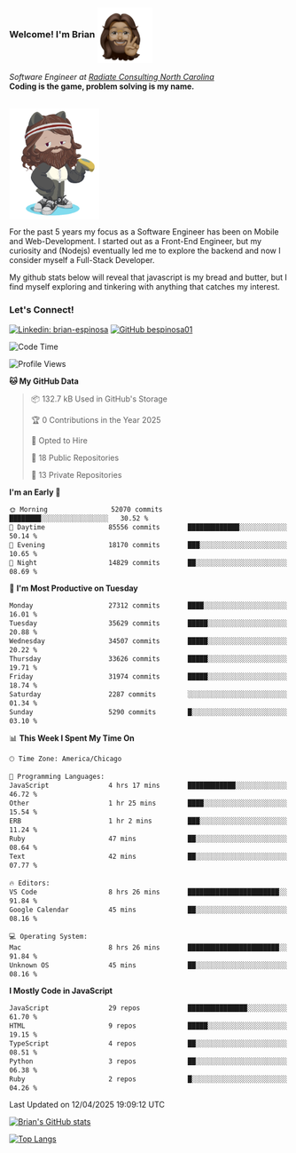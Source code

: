 ###  Welcome! I'm Brian <img align="center" src="https://github.com/bespinosa01/bespinosa01/blob/main/assets/peace-animoji.png" height="100" /></h2>
<p><em>Software Engineer at <a href="https://www.radiateconsulting.coop/north-carolina-tech-coop">Radiate Consulting North Carolina</a>
 <br/>
<!-- </br>Developer Consultant at <a href="https://codethedream.org/">Code The Dream</a> -->
</em> <b>Coding is the game, problem solving is my name.</b></p>

<br/>


 <img align="center" src="https://github.com/bespinosa01/bespinosa01/blob/main/assets/octo-me.png" height="200" /> 
 <p>
 For the past 5 years my focus as a Software Engineer has been on Mobile and Web-Development. I started out as a Front-End Engineer, but my curiosity and (Nodejs) eventually led me to explore the backend and now I consider myself a Full-Stack Developer.
</p>
<p>
 My github stats below will reveal that javascript is my bread and butter, but I find myself exploring and tinkering with anything that catches my interest. 
 </p>
 
 
### Let's Connect!

[![Linkedin: brian-espinosa](https://img.shields.io/badge/-brian--espinosa-blue?style=flat-square&logo=Linkedin&logoColor=white&link=https://www.linkedin.com/in/brian-espinosa/)](https://www.linkedin.com/in/brian-espinosa/)
[![GitHub bespinosa01](https://img.shields.io/github/followers/bespinosa01?label=follow&style=social)](https://github.com/bespinosa01)



<!--START_SECTION:waka-->
![Code Time](http://img.shields.io/badge/Code%20Time-1%2C775%20hrs%2041%20mins-blue)

![Profile Views](http://img.shields.io/badge/Profile%20Views-0-blue)

**🐱 My GitHub Data** 

> 📦 132.7 kB Used in GitHub's Storage 
 > 
> 🏆 0 Contributions in the Year 2025
 > 
> 💼 Opted to Hire
 > 
> 📜 18 Public Repositories 
 > 
> 🔑 13 Private Repositories 
 > 
**I'm an Early 🐤** 

```text
🌞 Morning                52070 commits       ████████░░░░░░░░░░░░░░░░░   30.52 % 
🌆 Daytime                85556 commits       █████████████░░░░░░░░░░░░   50.14 % 
🌃 Evening                18170 commits       ███░░░░░░░░░░░░░░░░░░░░░░   10.65 % 
🌙 Night                  14829 commits       ██░░░░░░░░░░░░░░░░░░░░░░░   08.69 % 
```
📅 **I'm Most Productive on Tuesday** 

```text
Monday                   27312 commits       ████░░░░░░░░░░░░░░░░░░░░░   16.01 % 
Tuesday                  35629 commits       █████░░░░░░░░░░░░░░░░░░░░   20.88 % 
Wednesday                34507 commits       █████░░░░░░░░░░░░░░░░░░░░   20.22 % 
Thursday                 33626 commits       █████░░░░░░░░░░░░░░░░░░░░   19.71 % 
Friday                   31974 commits       █████░░░░░░░░░░░░░░░░░░░░   18.74 % 
Saturday                 2287 commits        ░░░░░░░░░░░░░░░░░░░░░░░░░   01.34 % 
Sunday                   5290 commits        █░░░░░░░░░░░░░░░░░░░░░░░░   03.10 % 
```


📊 **This Week I Spent My Time On** 

```text
🕑︎ Time Zone: America/Chicago

💬 Programming Languages: 
JavaScript               4 hrs 17 mins       ████████████░░░░░░░░░░░░░   46.72 % 
Other                    1 hr 25 mins        ████░░░░░░░░░░░░░░░░░░░░░   15.54 % 
ERB                      1 hr 2 mins         ███░░░░░░░░░░░░░░░░░░░░░░   11.24 % 
Ruby                     47 mins             ██░░░░░░░░░░░░░░░░░░░░░░░   08.64 % 
Text                     42 mins             ██░░░░░░░░░░░░░░░░░░░░░░░   07.77 % 

🔥 Editors: 
VS Code                  8 hrs 26 mins       ███████████████████████░░   91.84 % 
Google Calendar          45 mins             ██░░░░░░░░░░░░░░░░░░░░░░░   08.16 % 

💻 Operating System: 
Mac                      8 hrs 26 mins       ███████████████████████░░   91.84 % 
Unknown OS               45 mins             ██░░░░░░░░░░░░░░░░░░░░░░░   08.16 % 
```

**I Mostly Code in JavaScript** 

```text
JavaScript               29 repos            ███████████████░░░░░░░░░░   61.70 % 
HTML                     9 repos             █████░░░░░░░░░░░░░░░░░░░░   19.15 % 
TypeScript               4 repos             ██░░░░░░░░░░░░░░░░░░░░░░░   08.51 % 
Python                   3 repos             ██░░░░░░░░░░░░░░░░░░░░░░░   06.38 % 
Ruby                     2 repos             █░░░░░░░░░░░░░░░░░░░░░░░░   04.26 % 
```




 Last Updated on 12/04/2025 19:09:12 UTC
<!--END_SECTION:waka-->


<!--  Github STATS -->
[![Brian's GitHub stats](https://github-readme-stats.vercel.app/api?username=bespinosa01&hide=stars,contribs&count_private=true&show_icons=true)](https://github.com/anuraghazra/github-readme-stats)

[![Top Langs](https://github-readme-stats.vercel.app/api/top-langs/?username=bespinosa01&layout=compact)](https://github.com/anuraghazra/github-readme-stats)



<!--
**bespinosa01/bespinosa01** is a ✨ _special_ ✨ repository because its `README.md` (this file) appears on your GitHub profile.

Here are some ideas to get you started:

- 🔭 I’m currently working on ...
- 🌱 I’m currently learning ...
- 👯 I’m looking to collaborate on ...
- 🤔 I’m looking for help with ...
- 💬 Ask me about ...
- 📫 How to reach me: ...
- 😄 Pronouns: ...
- ⚡ Fun fact: ...
-->

